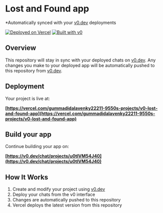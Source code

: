 # Lost and Found app

*Automatically synced with your [v0.dev](https://v0.dev) deployments 

[![Deployed on Vercel](https://img.shields.io/badge/Deployed%20on-Vercel-black?style=for-the-badge&logo=vercel)](https://v0-lost-and-found-app-two.vercel.app/dashboard)
[![Built with v0](https://img.shields.io/badge/Built%20with-v0.dev-black?style=for-the-badge)](https://v0.dev/chat/projects/u0tlVM54J40)

## Overview

This repository will stay in sync with your deployed chats on [v0.dev](https://v0.dev).
Any changes you make to your deployed app will be automatically pushed to this repository from [v0.dev](https://v0.dev).

## Deployment

Your project is live at:

**[https://vercel.com/gummadidalavenky22211-9550s-projects/v0-lost-and-found-app](https://vercel.com/gummadidalavenky22211-9550s-projects/v0-lost-and-found-app)**

## Build your app

Continue building your app on:

**[https://v0.dev/chat/projects/u0tlVM54J40](https://v0.dev/chat/projects/u0tlVM54J40)**

## How It Works

1. Create and modify your project using [v0.dev](https://v0.dev)
2. Deploy your chats from the v0 interface
3. Changes are automatically pushed to this repository
4. Vercel deploys the latest version from this repository

